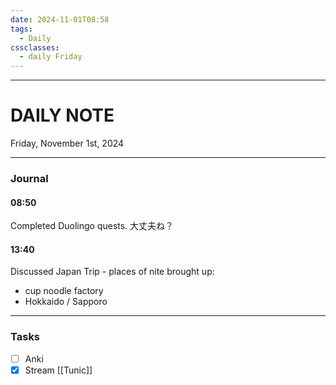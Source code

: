 ```yaml
---
date: 2024-11-01T08:58
tags:
  - Daily
cssclasses:
  - daily Friday
---
```

---
# DAILY NOTE
Friday, November 1st, 2024
***
### Journal
#### 08:50
Completed Duolingo quests. 大丈夫ね？

#### 13:40
Discussed Japan Trip - places of nite brought up:
 - cup noodle factory
 - Hokkaido / Sapporo
***
### Tasks
- [ ] Anki
- [x] Stream [[Tunic]]
